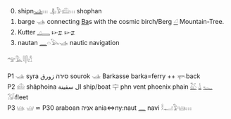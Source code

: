 
0. shipn[𓊛](𓊛)𓏥  𓊣𓅱𓊝𓏥 shophan  
1. barge 𓊛 connecting [Ba](Ba)s with the cosmic birch/Berg [𓏘](𓏘) Mountain-Tree.  
2. Kutter [𓈎](𓏘)[𓇿](𓇿) 𐎋𐎁 𐎋𐎁  
3. nautan [𓈖](𓈖)𓏏𓅂𓊛   nautic navigation  

𓅠𓅓𓎛𓋴𓀭  

P1  𓊛 syra סירה  زورق  sourok  𓊛 Barkasse barka=ferry ++  𓊜back  
P2  𓊝 shâphoina ال سفينة ship/boat 𓊡 phn vent phoenix phain [𓅷](𓅷) [𓍑](𓍑) [𓆑](𓆑) 𓅮fleet  
P3  𓊞     𓊟 ⋍ P30    araboan אניה  ania⇔ny:naut [𓈖](𓈖) navi  𓎛𓂝𓅱𓊞𓏥  
